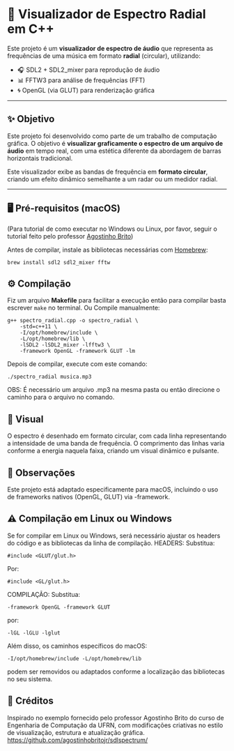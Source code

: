 # 🎵 Visualizador de Espectro Radial em C++

Este projeto é um **visualizador de espectro de áudio** que representa as frequências de uma música em formato **radial** (circular), utilizando:

- 🎧 SDL2 + SDL2_mixer para reprodução de áudio
- 📊 FFTW3 para análise de frequências (FFT)
- 🌀 OpenGL (via GLUT) para renderização gráfica

---

## ✨ Objetivo

Este projeto foi desenvolvido como parte de um trabalho de computação gráfica. O objetivo é **visualizar graficamente o espectro de um arquivo de áudio** em tempo real, com uma estética diferente da abordagem de barras horizontais tradicional.

Este visualizador exibe as bandas de frequência em **formato circular**, criando um efeito dinâmico semelhante a um radar ou um medidor radial.

---

## 🖥️ Pré-requisitos (macOS)
(Para tutorial de como executar no Windows ou Linux, por favor, seguir o tutorial feito pelo professor [Agostinho Brito](https://github.com/agostinhobritojr/sdlspectrum/))

Antes de compilar, instale as bibliotecas necessárias com [Homebrew](https://brew.sh):

```
brew install sdl2 sdl2_mixer fftw
```
## ⚙️ Compilação

Fiz um arquivo **Makefile** para facilitar a execução então para compilar basta escrever ```make``` no terminal. 
Ou
Compile manualmente:
```
g++ spectro_radial.cpp -o spectro_radial \
    -std=c++11 \
    -I/opt/homebrew/include \
    -L/opt/homebrew/lib \
    -lSDL2 -lSDL2_mixer -lfftw3 \
    -framework OpenGL -framework GLUT -lm
```
Depois de compilar, execute com este comando:
```
./spectro_radial musica.mp3
```

OBS: É necessário um arquivo .mp3 na mesma pasta ou então direcione o caminho para o arquivo no comando.

## 📸 Visual

O espectro é desenhado em formato circular, com cada linha representando a intensidade de uma banda de frequência. O comprimento das linhas varia conforme a energia naquela faixa, criando um visual dinâmico e pulsante.

## 🔧 Observações

Este projeto está adaptado especificamente para macOS, incluindo o uso de frameworks nativos (OpenGL, GLUT) via -framework.

## ⚠️ Compilação em Linux ou Windows

Se for compilar em Linux ou Windows, será necessário ajustar os headers do código e as bibliotecas da linha de compilação. 
HEADERS:
Substitua:

```#include <GLUT/glut.h>```   

Por:

```#include <GL/glut.h>```


COMPILAÇÃO:
Substitua:

    -framework OpenGL -framework GLUT

por:

    -lGL -lGLU -lglut

Além disso, os caminhos específicos do macOS:

    -I/opt/homebrew/include -L/opt/homebrew/lib

podem ser removidos ou adaptados conforme a localização das bibliotecas no seu sistema.


## 🧠 Créditos

Inspirado no exemplo fornecido pelo professor Agostinho Brito do curso de Engenharia de Computação da UFRN, com modificações criativas no estilo de visualização, estrutura e atualização gráfica.
https://github.com/agostinhobritojr/sdlspectrum/

